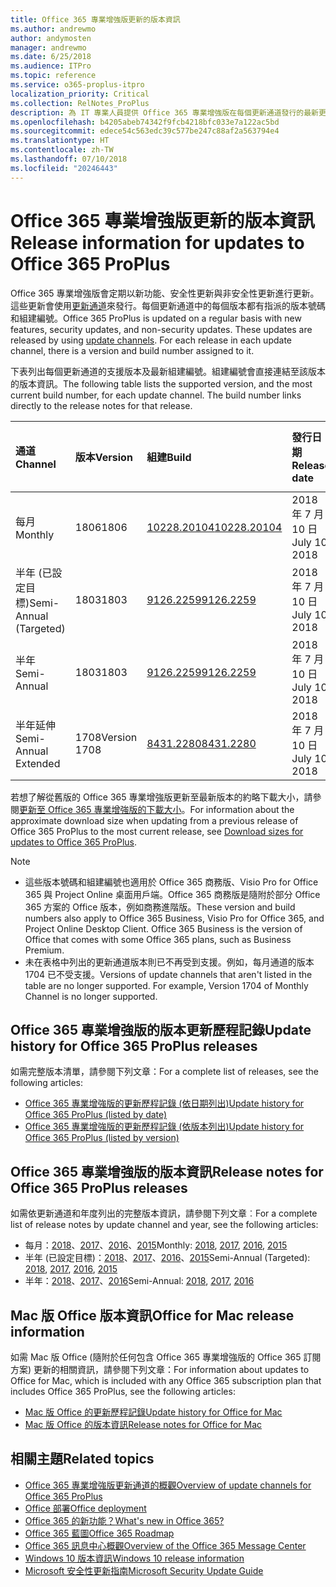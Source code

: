 ```yaml
---
title: Office 365 專業增強版更新的版本資訊
ms.author: andrewmo
author: andymosten
manager: andrewmo
ms.date: 6/25/2018
ms.audience: ITPro
ms.topic: reference
ms.service: o365-proplus-itpro
localization_priority: Critical
ms.collection: RelNotes_ProPlus
description: 為 IT 專業人員提供 Office 365 專業增強版在每個更新通道發行的最新更新清單，以及版本資訊和更新歷程記錄的連結
ms.openlocfilehash: b4205abeb74342f9fcb4218bfc033e7a122ac5bd
ms.sourcegitcommit: edece54c563edc39c577be247c88af2a563794e4
ms.translationtype: HT
ms.contentlocale: zh-TW
ms.lasthandoff: 07/10/2018
ms.locfileid: "20246443"
---
```

# <a name="release-information-for-updates-to-office-365-proplus"></a><span data-ttu-id="e13ab-103">Office 365 專業增強版更新的版本資訊</span><span class="sxs-lookup"><span data-stu-id="e13ab-103">Release information for updates to Office 365 ProPlus</span></span>

<span data-ttu-id="e13ab-p101">Office 365 專業增強版會定期以新功能、安全性更新與非安全性更新進行更新。這些更新會使用[更新通道](https://docs.microsoft.com/deployoffice/overview-of-update-channels-for-office-365-proplus)來發行。每個更新通道中的每個版本都有指派的版本號碼和組建編號。</span><span class="sxs-lookup"><span data-stu-id="e13ab-p101">Office 365 ProPlus is updated on a regular basis with new features, security updates, and non-security updates. These updates are released by using [update channels](https://docs.microsoft.com/deployoffice/overview-of-update-channels-for-office-365-proplus). For each release in each update channel, there is a version and build number assigned to it.</span></span> 

<span data-ttu-id="e13ab-p102">下表列出每個更新通道的支援版本及最新組建編號。組建編號會直接連結至該版本的版本資訊。</span><span class="sxs-lookup"><span data-stu-id="e13ab-p102">The following table lists the supported version, and the most current build number, for each update channel. The build number links directly to the release notes for that release.</span></span> 

  
|<span data-ttu-id="e13ab-109">**通道**</span><span class="sxs-lookup"><span data-stu-id="e13ab-109">**Channel**</span></span>|<span data-ttu-id="e13ab-110">**版本**</span><span class="sxs-lookup"><span data-stu-id="e13ab-110">**Version**</span></span>|<span data-ttu-id="e13ab-111">**組建**</span><span class="sxs-lookup"><span data-stu-id="e13ab-111">**Build**</span></span>|<span data-ttu-id="e13ab-112">**發行日期**</span><span class="sxs-lookup"><span data-stu-id="e13ab-112">**Release date**</span></span>|<span data-ttu-id="e13ab-113">**目前版本**</span><span class="sxs-lookup"><span data-stu-id="e13ab-113">**Current version supported until**</span></span>|
|:-----|:-----|:-----|:-----|:-----|
|<span data-ttu-id="e13ab-114">每月</span><span class="sxs-lookup"><span data-stu-id="e13ab-114">Monthly</span></span>  <br/> |<span data-ttu-id="e13ab-115">1806</span><span class="sxs-lookup"><span data-stu-id="e13ab-115">1806</span></span>  <br/> |[<span data-ttu-id="e13ab-116">10228.20104</span><span class="sxs-lookup"><span data-stu-id="e13ab-116">10228.20104</span></span>](monthly-channel-2018.md#version-1806-july-10)  <br/> | <span data-ttu-id="e13ab-117">2018 年 7 月 10 日</span><span class="sxs-lookup"><span data-stu-id="e13ab-117">July 10, 2018</span></span>  <br/> |<span data-ttu-id="e13ab-118">版本 1807 發行日期</span><span class="sxs-lookup"><span data-stu-id="e13ab-118">Version 1807 is released</span></span> <br/>|
|<span data-ttu-id="e13ab-119">半年 (已設定目標)</span><span class="sxs-lookup"><span data-stu-id="e13ab-119">Semi-Annual (Targeted)</span></span>  <br/> |<span data-ttu-id="e13ab-120">1803</span><span class="sxs-lookup"><span data-stu-id="e13ab-120">1803</span></span>  <br/> |[<span data-ttu-id="e13ab-121">9126.2259</span><span class="sxs-lookup"><span data-stu-id="e13ab-121">9126.2259</span></span>](semi-annual-channel-targeted-2018.md#version-1803-july-10)  <br/> | <span data-ttu-id="e13ab-122">2018 年 7 月 10 日</span><span class="sxs-lookup"><span data-stu-id="e13ab-122">July 10, 2018</span></span>  <br/> |<span data-ttu-id="e13ab-123">2018 年 9 月 11 日</span><span class="sxs-lookup"><span data-stu-id="e13ab-123">September 11, 2018</span></span> <br/>|
|<span data-ttu-id="e13ab-124">半年</span><span class="sxs-lookup"><span data-stu-id="e13ab-124">Semi-Annual</span></span> <br/> |<span data-ttu-id="e13ab-125">1803</span><span class="sxs-lookup"><span data-stu-id="e13ab-125">1803</span></span>  <br/> | [<span data-ttu-id="e13ab-126">9126.2259</span><span class="sxs-lookup"><span data-stu-id="e13ab-126">9126.2259</span></span>](semi-annual-channel-2018.md#version-1803-july-10) <br/> |<span data-ttu-id="e13ab-127">2018 年 7 月 10 日</span><span class="sxs-lookup"><span data-stu-id="e13ab-127">July 10, 2018</span></span>  <br/> |<span data-ttu-id="e13ab-128">2018 年 9 月 11 日</span><span class="sxs-lookup"><span data-stu-id="e13ab-128">September 11, 2018</span></span> <br/>|
|<span data-ttu-id="e13ab-129">半年延伸</span><span class="sxs-lookup"><span data-stu-id="e13ab-129">Semi-Annual Extended</span></span> <br/> |<span data-ttu-id="e13ab-130">1708</span><span class="sxs-lookup"><span data-stu-id="e13ab-130">Version 1708</span></span>  <br/> |[<span data-ttu-id="e13ab-131">8431.2280</span><span class="sxs-lookup"><span data-stu-id="e13ab-131">8431.2280</span></span>](semi-annual-channel-2018.md#version-1708-july-10)  <br/> | <span data-ttu-id="e13ab-132">2018 年 7 月 10 日</span><span class="sxs-lookup"><span data-stu-id="e13ab-132">July 10, 2018</span></span>  <br/> |<span data-ttu-id="e13ab-133">2019 年 3 月 12 日</span><span class="sxs-lookup"><span data-stu-id="e13ab-133">March 12, 2019</span></span> <br/>|

<span data-ttu-id="e13ab-134">若想了解從舊版的 Office 365 專業增強版更新至最新版本的約略下載大小，請參閱[更新至 Office 365 專業增強版的下載大小](download-sizes-office365-proplus-updates.md)。</span><span class="sxs-lookup"><span data-stu-id="e13ab-134">For information about the approximate download size when updating from a previous release of Office 365 ProPlus to the most current release, see [Download sizes for updates to Office 365 ProPlus](download-sizes-office365-proplus-updates.md).</span></span>

> [!NOTE]
> - <span data-ttu-id="e13ab-p103">這些版本號碼和組建編號也適用於 Office 365 商務版、Visio Pro for Office 365 與 Project Online 桌面用戶端。Office 365 商務版是隨附於部分 Office 365 方案的 Office 版本，例如商務進階版。</span><span class="sxs-lookup"><span data-stu-id="e13ab-p103">These version and build numbers also apply to Office 365 Business, Visio Pro for Office 365, and Project Online Desktop Client. Office 365 Business is the version of Office that comes with some Office 365 plans, such as Business Premium.</span></span>
> - <span data-ttu-id="e13ab-p104">未在表格中列出的更新通道版本則已不再受到支援。例如，每月通道的版本 1704 已不受支援。</span><span class="sxs-lookup"><span data-stu-id="e13ab-p104">Versions of update channels that aren't listed in the table are no longer supported. For example, Version 1704 of Monthly Channel is no longer supported.</span></span> 


## <a name="update-history-for-office-365-proplus-releases"></a><span data-ttu-id="e13ab-139">Office 365 專業增強版的版本更新歷程記錄</span><span class="sxs-lookup"><span data-stu-id="e13ab-139">Update history for Office 365 ProPlus releases</span></span>

<span data-ttu-id="e13ab-140">如需完整版本清單，請參閱下列文章：</span><span class="sxs-lookup"><span data-stu-id="e13ab-140">For a complete list of releases, see the following articles:</span></span>
 - [<span data-ttu-id="e13ab-141">Office 365 專業增強版的更新歷程記錄 (依日期列出)</span><span class="sxs-lookup"><span data-stu-id="e13ab-141">Update history for Office 365 ProPlus (listed by date)</span></span>](update-history-office365-proplus-by-date.md)
 - [<span data-ttu-id="e13ab-142">Office 365 專業增強版的更新歷程記錄 (依版本列出)</span><span class="sxs-lookup"><span data-stu-id="e13ab-142">Update history for Office 365 ProPlus (listed by version)</span></span>](update-history-office365-proplus-by-version.md)

## <a name="release-notes-for-office-365-proplus-releases"></a><span data-ttu-id="e13ab-143">Office 365 專業增強版的版本資訊</span><span class="sxs-lookup"><span data-stu-id="e13ab-143">Release notes for Office 365 ProPlus releases</span></span>

<span data-ttu-id="e13ab-144">如需依更新通道和年度列出的完整版本資訊，請參閱下列文章︰</span><span class="sxs-lookup"><span data-stu-id="e13ab-144">For a complete list of release notes by update channel and year, see the following articles:</span></span>
 - <span data-ttu-id="e13ab-145">每月：[2018](monthly-channel-2018.md)、[2017](monthly-channel-2017.md)、[2016](monthly-channel-2016.md)、[2015](monthly-channel-2015.md)</span><span class="sxs-lookup"><span data-stu-id="e13ab-145">Monthly: [2018](monthly-channel-2018.md), [2017](monthly-channel-2017.md), [2016](monthly-channel-2016.md), [2015](monthly-channel-2015.md)</span></span>
 - <span data-ttu-id="e13ab-146">半年 (已設定目標)：[2018](semi-annual-channel-targeted-2018.md)、[2017](semi-annual-channel-targeted-2017.md)、[2016](semi-annual-channel-targeted-2016.md)、[2015](semi-annual-channel-targeted-2015.md)</span><span class="sxs-lookup"><span data-stu-id="e13ab-146">Semi-Annual (Targeted): [2018](semi-annual-channel-targeted-2018.md), [2017](semi-annual-channel-targeted-2017.md), [2016](semi-annual-channel-targeted-2016.md), [2015](semi-annual-channel-targeted-2015.md)</span></span>
 - <span data-ttu-id="e13ab-147">半年：[2018](semi-annual-channel-2018.md)、[2017](semi-annual-channel-2017.md)、[2016](semi-annual-channel-2016.md)</span><span class="sxs-lookup"><span data-stu-id="e13ab-147">Semi-Annual: [2018](semi-annual-channel-2018.md), [2017](semi-annual-channel-2017.md), [2016](semi-annual-channel-2016.md)</span></span>

## <a name="office-for-mac-release-information"></a><span data-ttu-id="e13ab-148">Mac 版 Office 版本資訊</span><span class="sxs-lookup"><span data-stu-id="e13ab-148">Office for Mac release information</span></span>

<span data-ttu-id="e13ab-149">如需 Mac 版 Office (隨附於任何包含 Office 365 專業增強版的 Office 365 訂閱方案) 更新的相關資訊，請參閱下列文章：</span><span class="sxs-lookup"><span data-stu-id="e13ab-149">For information about updates to Office for Mac, which is included with any Office 365 subscription plan that includes Office 365 ProPlus, see the following articles:</span></span>
 - [<span data-ttu-id="e13ab-150">Mac 版 Office 的更新歷程記錄</span><span class="sxs-lookup"><span data-stu-id="e13ab-150">Update history for Office for Mac</span></span>](update-history-office-for-mac.md)
 - [<span data-ttu-id="e13ab-151">Mac 版 Office 的版本資訊</span><span class="sxs-lookup"><span data-stu-id="e13ab-151">Release notes for Office for Mac</span></span>](release-notes-office-for-mac.md)


## <a name="related-topics"></a><span data-ttu-id="e13ab-152">相關主題</span><span class="sxs-lookup"><span data-stu-id="e13ab-152">Related topics</span></span>

- [<span data-ttu-id="e13ab-153">Office 365 專業增強版更新通道的概觀</span><span class="sxs-lookup"><span data-stu-id="e13ab-153">Overview of update channels for Office 365 ProPlus</span></span>](https://docs.microsoft.com/deployoffice/overview-of-update-channels-for-office-365-proplus)
- [<span data-ttu-id="e13ab-154">Office 部署</span><span class="sxs-lookup"><span data-stu-id="e13ab-154">Office deployment</span></span>](https://docs.microsoft.com/deployoffice/)
- [<span data-ttu-id="e13ab-155">Office 365 的新功能？</span><span class="sxs-lookup"><span data-stu-id="e13ab-155">What's new in Office 365?</span></span>](https://support.office.com/article/95c8d81d-08ba-42c1-914f-bca4603e1426)
- [<span data-ttu-id="e13ab-156">Office 365 藍圖</span><span class="sxs-lookup"><span data-stu-id="e13ab-156">Office 365 Roadmap</span></span>](https://products.office.com/business/office-365-roadmap)
- [<span data-ttu-id="e13ab-157">Office 365 訊息中心概觀</span><span class="sxs-lookup"><span data-stu-id="e13ab-157">Overview of the Office 365 Message Center</span></span>](https://support.office.com/article/38fb3333-bfcc-4340-a37b-deda509c2093)
- [<span data-ttu-id="e13ab-158">Windows 10 版本資訊</span><span class="sxs-lookup"><span data-stu-id="e13ab-158">Windows 10 release information</span></span>](https://www.microsoft.com/itpro/windows-10/release-information)
- [<span data-ttu-id="e13ab-159">Microsoft 安全性更新指南</span><span class="sxs-lookup"><span data-stu-id="e13ab-159">Microsoft Security Update Guide</span></span>](https://portal.msrc.microsoft.com/)